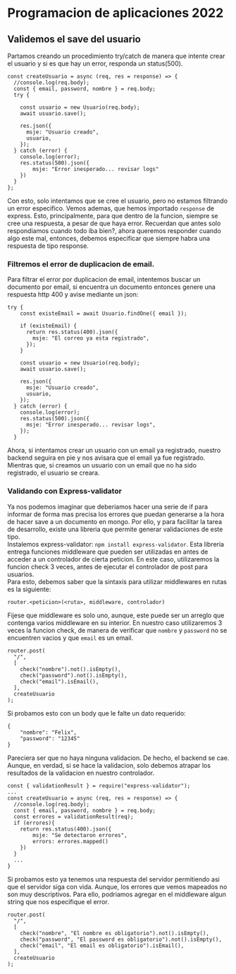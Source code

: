 # Programacion de aplicaciones 2022

## Validemos el save del usuario

Partamos creando un procedimiento try/catch de manera que intente crear el usuario y si es que hay un error, responda un status(500).

```
const createUsuario = async (req, res = response) => {
  //console.log(req.body);
  const { email, password, nombre } = req.body;
  try {

    const usuario = new Usuario(req.body);
    await usuario.save();

    res.json({
      msje: "Usuario creado",
      usuario,
    });
  } catch (error) {
    console.log(error);
    res.status(500).json({
        msje: "Error inesperado... revisar logs"
    })
  }
};
```

Con esto, solo intentamos que se cree el usuario, pero no estamos filtrando un error especifico. Vemos ademas, que hemos importado `response` de express. Esto, principalmente, para que dentro de la funcion, siempre se cree una respuesta, a pesar de que haya error. Recuerdan que antes solo respondiamos cuando todo iba bien?, ahora queremos responder cuando algo este mal, entonces, debemos especificar que siempre habra una respuesta de tipo response.

### Filtremos el error de duplicacion de email.

Para filtrar el error por duplicacion de email, intentemos buscar un documento por email, si encuentra un documento entonces genere una respuesta http 400 y avise mediante un json:

```
try {
    const existeEmail = await Usuario.findOne({ email });

    if (existeEmail) {
      return res.status(400).json({
        msje: "El correo ya esta registrado",
      });
    }

    const usuario = new Usuario(req.body);
    await usuario.save();

    res.json({
      msje: "Usuario creado",
      usuario,
    });
  } catch (error) {
    console.log(error);
    res.status(500).json({
      msje: "Error inesperado... revisar logs",
    });
  }
```

Ahora, si intentamos crear un usuario con un email ya registrado, nuestro backend seguira en pie y nos avisara que el email ya fue registrado. Mientras que, si creamos un usuario con un email que no ha sido registrado, el usuario se creara.

### Validando con Express-validator

Ya nos podemos imaginar que deberiamos hacer una serie de if para informar de forma mas precisa los errores que puedan generarse a la hora de hacer save a un documento en mongo. Por ello, y para facilitar la tarea de desarrollo, existe una libreria que permite generar validaciones de este tipo.  
Instalemos express-validator: `npm install express-validator`. Esta libreria entrega funciones middleware que pueden ser utilizadas en antes de acceder a un controlador de cierta peticion. En este caso, utilizaremos la funcion check 3 veces, antes de ejecutar el controlador de post para usuarios.  
Para esto, debemos saber que la sintaxis para utilizar middlewares en rutas es la siguiente:

```
router.<peticion>(<ruta>, middleware, controlador)
```

Fijese que middleware es solo uno, aunque, este puede ser un arreglo que contenga varios middleware en su interior. En nuestro caso utilizaremos 3 veces la funcion check, de manera de verificar que `nombre` y `password` no se encuentren vacios y que `email` es un email.

```
router.post(
  "/",
  [
    check("nombre").not().isEmpty(),
    check("password").not().isEmpty(),
    check("email").isEmail(),
  ],
  createUsuario
);
```

Si probamos esto con un body que le falte un dato requerido:

```
{
    "nombre": "Felix",
    "password": "12345"
}
```

Pareciera ser que no haya ninguna validacion. De hecho, el backend se cae. Aunque, en verdad, si se hace la validacion, solo debemos atrapar los resultados de la validacion en nuestro controlador.

```
const { validationResult } = require("express-validator");
...
const createUsuario = async (req, res = response) => {
  //console.log(req.body);
  const { email, password, nombre } = req.body;
  const errores = validationResult(req);
  if (errores){
    return res.status(400).json({
        msje: "Se detectaron errores",
        errors: errores.mapped()
    })
  }
  ...
}
```

Si probamos esto ya tenemos una respuesta del servidor permitiendo asi que el servidor siga con vida. Aunque, los errores que vemos mapeados no son muy descriptivos. Para ello, podriamos agregar en el middleware algun string que nos especifique el error.

```
router.post(
  "/",
  [
    check("nombre", "El nombre es obligatorio").not().isEmpty(),
    check("password", "El password es obligatorio").not().isEmpty(),
    check("email", "El email es obligatorio").isEmail(),
  ],
  createUsuario
);
```
